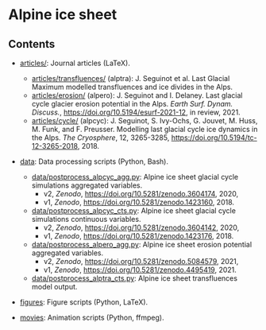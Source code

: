 <!-- Copyright (c) 2016-2021, Julien Seguinot (juseg.github.io)
Creative Commons Attribution-ShareAlike 4.0 International License
(CC BY-SA 4.0, http://creativecommons.org/licenses/by-sa/4.0/) -->

# Alpine ice sheet

## Contents

* [articles/](articles/): Journal articles (LaTeX).

  - [articles/transfluences/](articles/transfluences/) (alptra):
    J. Seguinot et al. Last Glacial Maximum modelled transfluences
    and ice divides in the Alps.
  - [articles/erosion/](articles/erosion/) (alpero):
    J. Seguinot and I. Delaney. Last glacial cycle glacier erosion
    potential in the Alps. *Earth Surf. Dynam. Discuss.*,
    <https://doi.org/10.5194/esurf-2021-12>, in review, 2021.
  - [articles/cycle/](articles/cycle/) (alpcyc):
    J. Seguinot, S. Ivy-Ochs, G. Jouvet, M. Huss, M. Funk, and F. Preusser.
    Modelling last glacial cycle ice dynamics in the Alps.
    *The Cryosphere*, 12, 3265-3285,
    <https://doi.org/10.5194/tc-12-3265-2018>, 2018.

* [data](data): Data processing scripts (Python, Bash).

  - [data/postprocess_alpcyc_agg.py](data/postprocess_alpcyc_agg.py):
    Alpine ice sheet glacial cycle simulations aggregated variables.
    + v2, *Zenodo*, <https://doi.org/10.5281/zenodo.3604174>, 2020,
    + v1, *Zenodo*, <https://doi.org/10.5281/zenodo.1423160>, 2018.
  - [data/postprocess_alpcyc_cts.py](data/postprocess_alpcyc_cts.py):
    Alpine ice sheet glacial cycle simulations continuous variables.
    + v2, *Zenodo*, <https://doi.org/10.5281/zenodo.3604142>, 2020,
    + v1, *Zenodo*, <https://doi.org/10.5281/zenodo.1423176>, 2018.
  - [data/postprocess_alpero_agg.py](data/postprocess_alpero_agg.py):
    Alpine ice sheet erosion potential aggregated variables.
    + v2, *Zenodo*, <https://doi.org/10.5281/zenodo.5084579>, 2021,
    + v1, *Zenodo*, <https://doi.org/10.5281/zenodo.4495419>, 2021.
  - [data/postprocess_alptra_cts.py](data/postprocess_alptra_cts.py):
    Alpine ice sheet transfluences model output.

* [figures](figures): Figure scripts (Python, LaTeX).
* [movies](movies): Animation scripts (Python, ffmpeg).
